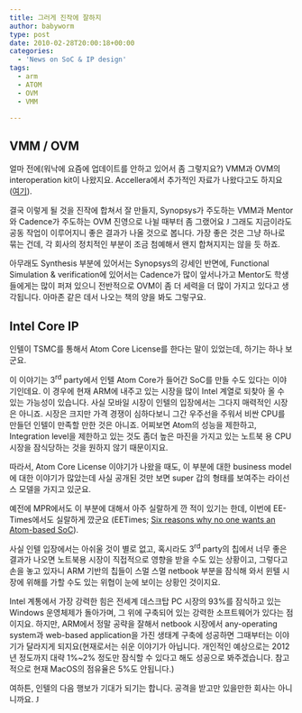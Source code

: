 ```yaml
---
title: 그러게 진작에 잘하지
author: babyworm
type: post
date: 2010-02-28T20:00:18+00:00
categories:
  - 'News on SoC & IP design'
tags:
  - arm
  - ATOM
  - OVM
  - VMM

---
```



## VMM / OVM

얼마 전에(워낙에 요즘에 업데이트를 안하고 있어서 좀 그렇지요?) VMM과 OVM의 interoperation kit이 나왔지요. Accellera에서 추가적인 자료가 나왔다고도 하지요 ([여기][1]).

결국 이렇게 될 것을 진작에 합쳐서 잘 만들지, Synopsys가 주도하는 VMM과 Mentor와 Cadence가 주도하는 OVM 진영으로 나뉠 때부터 좀 그랬어요 <span style="font-family: Wingdings;">J</span> 그래도 지금이라도 공동 작업이 이루어지니 좋은 결과가 나올 것으로 봅니다. 가장 좋은 것은 그냥 하나로 묶는 건데, 각 회사의 정치적인 부분이 조금 첨예해서 왠지 합쳐지지는 않을 듯 하죠.

아무래도 Synthesis 부분에 있어서는 Synopsys의 강세인 반면에, Functional Simulation & verification에 있어서는 Cadence가 많이 앞서나가고 Mentor도 학생들에게는 많이 퍼져 있으니 전반적으로 OVM이 좀 더 세력을 더 많이 가지고 있다고 생각됩니다. 아마존 같은 데서 나오는 책의 양을 봐도 그렇구요. </p>

## Intel Core IP

인텔이 TSMC를 통해서 Atom Core License를 한다는 말이 있었는데, 하기는 하나 보군요.

이 이야기는 3<sup>rd</sup> party에서 인텔 Atom Core가 들어간 SoC를 만들 수도 있다는 이야기인데요. 이 경우에 현재 ARM에 내주고 있는 시장을 많이 Intel 계열로 되찾아 올 수 있는 가능성이 있습니다. 사실 모바일 시장이 인텔의 입장에서는 그다지 매력적인 시장은 아니죠. 시장은 크지만 가격 경쟁이 심하다보니 그간 우주선을 주워서 비싼 CPU를 만들던 인텔이 만족할 만한 것은 아니죠. 어찌보면 Atom의 성능을 제한하고, Integration level을 제한하고 있는 것도 좀더 높은 마진을 가지고 있는 노트북 용 CPU 시장을 잠식당하는 것을 원하지 않기 때문이지요.

따라서, Atom Core License 이야기가 나왔을 때도, 이 부분에 대한 business model에 대한 이야기가 많았는데 사실 공개된 것만 보면 super 갑의 형태를 보여주는 라이선스 모델을 가지고 있군요.

예전에 MPR에서도 이 부분에 대해서 아주 실랄하게 깐 적이 있기는 한데, 이번에 EE-Times에서도 실랄하게 깠군요 (EETimes; [Six reasons why no one wants an Atom-based SoC][2]).

사실 인텔 입장에서는 아쉬울 것이 별로 없고, 혹시라도 3<sup>rd</sup> party의 칩에서 너무 좋은 결과가 나오면 노트북용 시장이 직접적으로 영향을 받을 수도 있는 상황이고, 그렇다고 손을 놓고 있자니 ARM 기반의 칩들이 스멀 스멀 netbook 부분을 잠식해 와서 윈텔 시장에 위해를 가할 수도 있는 위협이 눈에 보이는 상황인 것이지요.

Intel 계통에서 가장 강력한 힘은 전세계 데스크탑 PC 시장의 93%를 잠식하고 있는 Windows 운영체제가 돌아가며, 그 위에 구축되어 있는 강력한 소프트웨어가 있다는 점이지요. 하지만, ARM에서 정말 공략을 잘해서 netbook 시장에서 any-operating system과 web-based application을 가진 생태계 구축에 성공하면 그때부터는 이야기가 달라지게 되지요(현재로서는 쉬운 이야기가 아닙니다. 개인적인 예상으로는 2012년 정도까지 대략 1%~2% 정도만 잠식할 수 있다고 해도 성공으로 봐주겠습니다. 참고적으로 현재 MacOS의 점유율은 5%도 안됩니다.)

여하튼, 인텔의 다음 행보가 기대가 되기는 합니다. 공격을 받고만 있을만한 회사는 아니니까요. <span style="font-family: Wingdings;">J</span>

 [1]: http://www.accellera.org/activities/vip/VIP_1.0.pdf
 [2]: http://www.eetimes.com/news/latest/showArticle.jhtml?articleID=223100833
